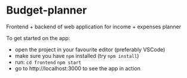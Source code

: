 # Budget-planner
Frontend + backend of web application for income + expenses planner


To get started on the app:
- open the project in your favourite editor (preferably VSCode)
- make sure you have `npm` installed (try ```npm install```)
- run:
```cd frontend```
```npm start```
- go to http://localhost:3000 to see the app in action